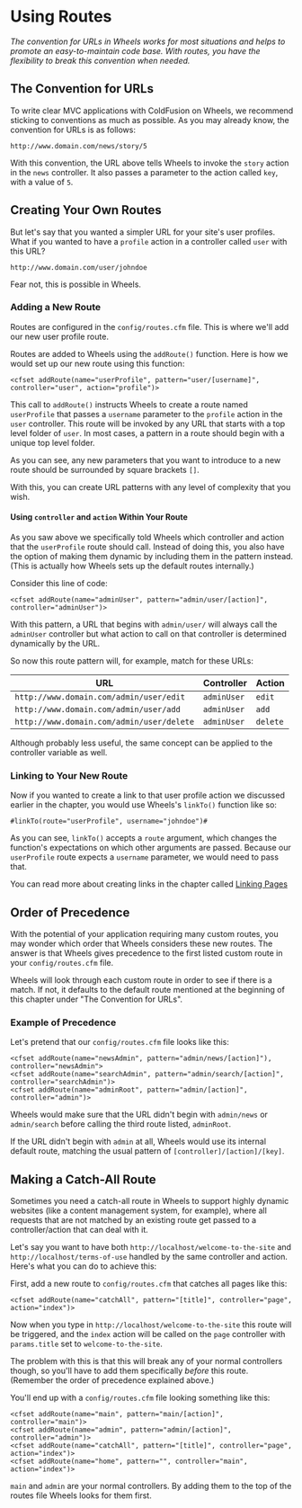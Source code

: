 # Using Routes

*The convention for URLs in Wheels works for most situations and helps to promote an easy-to-maintain 
code base. With routes, you have the flexibility to break this convention when needed.*

## The Convention for URLs

To write clear MVC applications with ColdFusion on Wheels, we recommend sticking to conventions as much 
as possible. As you may already know, the convention for URLs is as follows:

	http://www.domain.com/news/story/5

With this convention, the URL above tells Wheels to invoke the `story` action in the `news` controller. 
It also passes a parameter to the action called `key`, with a value of `5`.

## Creating Your Own Routes

But let's say that you wanted a simpler URL for your site's user profiles. What if you wanted to have a 
`profile` action in a controller called `user` with this URL?

	http://www.domain.com/user/johndoe

Fear not, this is possible in Wheels.

### Adding a New Route

Routes are configured in the `config/routes.cfm` file. This is where we'll add our new user profile 
route.

Routes are added to Wheels using the `addRoute()` function. Here is how we would set up our new route 
using this function:

	<cfset addRoute(name="userProfile", pattern="user/[username]", controller="user", action="profile")>

This call to `addRoute()` instructs Wheels to create a route named `userProfile` that passes a 
`username` parameter to the `profile` action in the `user` controller. This route will be invoked by any 
URL that starts with a top level folder of `user`. In most cases, a pattern in a route should begin with 
a unique top level folder.

As you can see, any new parameters that you want to introduce to a new route should be surrounded by 
square brackets `[]`.

With this, you can create URL patterns with any level of complexity that you wish.

#### Using `controller` and `action` Within Your Route

As you saw above we specifically told Wheels which controller and action that the `userProfile` route 
should call. Instead of doing this, you also have the option of making them dynamic by including them in 
the pattern instead. (This is actually how Wheels sets up the default routes internally.)

Consider this line of code:

	<cfset addRoute(name="adminUser", pattern="admin/user/[action]", controller="adminUser")>

With this pattern, a URL that begins with `admin/user/` will always call the `adminUser` controller but 
what action to call on that controller is determined dynamically by the URL.

So now this route pattern will, for example, match for these URLs:

<table>
	<thead>
		<tr>
			<th>URL</th>
			<th>Controller</th>
			<th>Action</th>
		</tr>
	</thead>
	<tbody>
		<tr>
			<td><code>http://www.domain.com/admin/user/edit</code></td>
			<td><code>adminUser</code></td>
			<td><code>edit</code></td>
		</tr>
		<tr>
			<td><code>http://www.domain.com/admin/user/add</code></td>
			<td><code>adminUser</code></td>
			<td><code>add</code></td>
		</tr>
		<tr>
			<td><code>http://www.domain.com/admin/user/delete</code></td>
			<td><code>adminUser</code></td>
			<td><code>delete</code></td>
		</tr>
	</tbody>
</table>

Although probably less useful, the same concept can be applied to the controller variable as well.

### Linking to Your New Route

Now if you wanted to create a link to that user profile action we discussed earlier in the chapter, you 
would use Wheels's `linkTo()` function like so:

	#linkTo(route="userProfile", username="johndoe")#

As you can see, `linkTo()` accepts a `route` argument, which changes the function's expectations on 
which other arguments are passed. Because our `userProfile` route expects a `username` parameter, we 
would need to pass that.

You can read more about creating links in the chapter called [Linking Pages][1]

## Order of Precedence

With the potential of your application requiring many custom routes, you may wonder which order that 
Wheels considers these new routes. The answer is that Wheels gives precedence to the first listed custom 
route in your `config/routes.cfm` file.

Wheels will look through each custom route in order to see if there is a match. If not, it defaults to 
the default route mentioned at the beginning of this chapter under "The Convention for URLs".

### Example of Precedence

Let's pretend that our `config/routes.cfm` file looks like this:

	<cfset addRoute(name="newsAdmin", pattern="admin/news/[action]"), controller="newsAdmin">
	<cfset addRoute(name="searchAdmin", pattern="admin/search/[action]", controller="searchAdmin")>
	<cfset addRoute(name="adminRoot", pattern="admin/[action]", controller="admin")>

Wheels would make sure that the URL didn't begin with `admin/news` or `admin/search` before calling the 
third route listed, `adminRoot`.

If the URL didn't begin with `admin` at all, Wheels would use its internal default route, matching the 
usual pattern of `[controller]/[action]/[key]`.

## Making a Catch-All Route

Sometimes you need a catch-all route in Wheels to support highly dynamic websites (like a content 
management system, for example), where all requests that are not matched by an existing route get passed 
to a controller/action that can deal with it.

Let's say you want to have both `http://localhost/welcome-to-the-site` and 
`http://localhost/terms-of-use` handled by the same controller and action. Here's what you can do to 
achieve this:

First, add a new route to `config/routes.cfm` that catches all pages like this:

	<cfset addRoute(name="catchAll", pattern="[title]", controller="page", action="index")>

Now when you type in `http://localhost/welcome-to-the-site` this route will be triggered, and the 
`index` action will be called on the `page` controller with `params.title` set to `welcome-to-the-site`.

The problem with this is that this will break any of your normal controllers though, so you'll have to 
add them specifically *before* this route. (Remember the order of precedence explained above.)

You'll end up with a `config/routes.cfm` file looking something like this:

	<cfset addRoute(name="main", pattern="main/[action]", controller="main")>
	<cfset addRoute(name="admin", pattern="admin/[action]", controller="admin")>
	<cfset addRoute(name="catchAll", pattern="[title]", controller="page", action="index")>
	<cfset addRoute(name="home", pattern="", controller="main", action="index")>

`main` and `admin` are your normal controllers. By adding them to the top of the routes file Wheels 
looks for them first.

[1]: ../05%20Displaying%20Views%20to%20Users/03%20Linking%20Pages.md